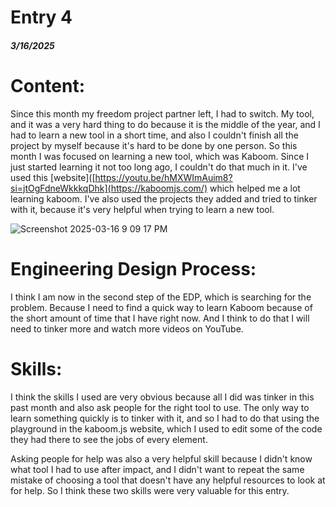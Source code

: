 # Entry 4
##### 3/16/2025


# Content:
Since this month my freedom project partner left, I had to switch. My tool, and it was a very hard thing to do because it is the middle of the year, and I had to learn a new tool in a short time, and also I couldn't finish all the project by myself because it's hard to be done by one person. So this month I was focused on learning a new tool, which was Kaboom. Since I just started learning it not too long ago, I couldn't do that much in it. I've used this [website]([https://youtu.be/hMXWImAuim8?si=jtOgFdneWkkkqDhk](https://kaboomjs.com/) which helped me a lot learning kaboom. I've also used the projects they added and tried to tinker with it, because it's very helpful when trying to learn a new tool.

![Screenshot 2025-03-16 9 09 17 PM](https://github.com/user-attachments/assets/1b935c8c-fbed-41e4-84e7-cea3a2cdcb7f)

# Engineering Design Process:

I think I am now in the second step of the EDP, which is searching for the problem. Because I need to find a quick way to learn Kaboom because of the short amount of time that I have right now. And I think to do that I will need to tinker more and watch more videos on YouTube. 

# Skills:

I think the skills I used are very obvious because all I did was tinker in this past month and also ask people for the right tool to use. The only way to learn something quickly is to tinker with it, and so I had to do that using the playground in the kaboom.js website, which I used to edit some of the code they had there to see the jobs of every element.

Asking people for help was also a very helpful skill because I didn't know what tool I had to use after impact, and I didn't want to repeat the same mistake of choosing a tool that doesn't have any helpful resources to look at for help. So I think these two skills were very valuable for this entry.

